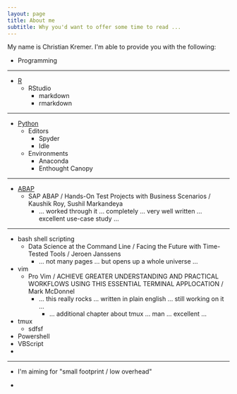 ```yaml
---
layout: page
title: About me
subtitle: Why you'd want to offer some time to read ...
---
```


My name is Christian Kremer. I'm able to provide you with the following:

- Programming  
---  

  + [R](http://data-digger.net/images/DataScientistWithR.pdf)
    + RStudio
      + markdown
      + rmarkdown  
      
---  

  + [Python](http://data-digger.net/images/DataAnalystWithPython.pdf)
    + Editors
      + Spyder
      + Idle
    + Environments
      + Anaconda
      + Enthought Canopy
      
---  

  + [ABAP](http://data-digger.net/images/sap_cert.JPG)
    + SAP ABAP / Hands-On Test Projects with Business Scenarios / Kaushik Roy, Sushil Markandeya
      + ... worked through it ... completely ... very well written ... excellent use-case study ...  

---  

  + bash shell scripting
    + Data Science at the Command Line / Facing the Future with Time-Tested Tools / Jeroen Janssens
      + ... not many pages ... but opens up a whole universe ... 
  + vim
    + Pro Vim / ACHIEVE GREATER UNDERSTANDING AND PRACTICAL WORKFLOWS USING THIS ESSENTIAL TERMINAL APPLOCATION / Mark McDonnel
      + ... this really rocks ... written in plain english ... still working on it ... 
        + ... additional chapter about tmux ... man ... excellent ...
  + tmux
    + sdfsf
  + Powershell
  + VBScript
  + 
  
----  

- I'm aiming for "small footprint / low overhead"

- 

  
  


